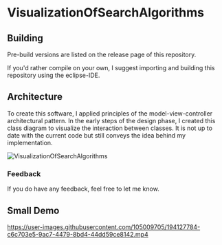 # VisualizationOfSearchAlgorithms

## Building
Pre-build versions are listed on the release page of this repository.

If you'd rather compile on your own, I suggest importing and building this repository using the eclipse-IDE. 

## Architecture
To create this software, I applied principles of the model-view-controller architectural pattern. 
In the early steps of the design phase, I created this class diagram to visualize the interaction between classes. It is not up to date with the current code but still conveys the idea behind my implementation. 

![VisualizationOfSearchAlgorithms](https://user-images.githubusercontent.com/105009705/193048840-78b07bca-845b-438b-b795-e4558bc09731.png)


### Feedback 
If you do have any feedback, feel free to let me know.

## Small Demo 

https://user-images.githubusercontent.com/105009705/194127784-c6c703e5-9ac7-4479-8bd4-44dd59ce8142.mp4

